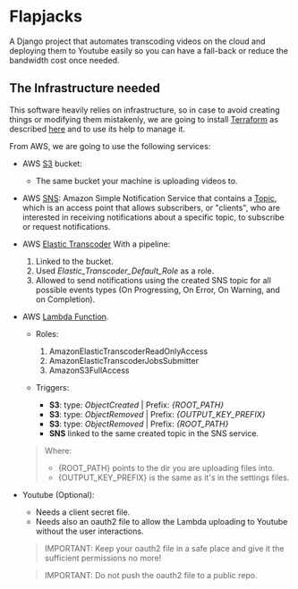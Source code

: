 # Flapjacks

A Django project that automates transcoding videos on the cloud and
deploying them to Youtube easily so you can have a fall-back or reduce
the bandwidth cost once needed.

## The Infrastructure needed

This software heavily relies on infrastructure, so in case to avoid
creating things or modifying them mistakenly, we are going to install
[Terraform](https://www.terraform.io) as described
[here](https://www.terraform.io/intro/getting-started/install.html) and
to use its help to manage it.

From AWS, we are going to use the following services:
- AWS [S3](https://console.aws.amazon.com/s3/home) bucket:
    * The same bucket your machine is uploading videos to.
- AWS [SNS](https://console.aws.amazon.com/sns): Amazon Simple
Notification Service that contains a
[Topic](http://docs.aws.amazon.com/sns/latest/dg/CreateTopic.html),
which is an access point that allows subscribers, or "clients",
who are interested in receiving notifications about a specific topic,
to subscribe or request notifications.
- AWS [Elastic Transcoder](https://console.aws.amazon.com/elastictranscoder) With a pipeline:
    1. Linked to the bucket.
    1. Used _Elastic_Transcoder_Default_Role_ as a role.
    1. Allowed to send notifications using the created SNS topic
    for all possible events types (On Progressing, On Error,
    On Warning, and on Completion).
- AWS [Lambda Function](https://console.aws.amazon.com/lambda).
    - Roles:
        1. AmazonElasticTranscoderReadOnlyAccess
        1. AmazonElasticTranscoderJobsSubmitter
        1. AmazonS3FullAccess

    - Triggers:
        - **S3**: type: _ObjectCreated_ | Prefix: _{ROOT_PATH}_
        - **S3**: type: _ObjectRemoved_ | Prefix: _{OUTPUT_KEY_PREFIX}_
        - **S3**: type: _ObjectRemoved_ | Prefix: _{ROOT_PATH}_
        - **SNS** linked to the same created topic in the SNS service.

    > Where:
    >   - {ROOT_PATH} points to the dir you are uploading files into.
    >   - {OUTPUT_KEY_PREFIX} is the same as it's in the settings files.

- Youtube (Optional):
    - Needs a client secret file.
    - Needs also an oauth2 file to allow the Lambda uploading to
    Youtube without the user interactions.

    > IMPORTANT: Keep your oauth2 file in a safe place and give it
    the sufficient permissions no more!
    
    > IMPORTANT: Do not push the oauth2 file to a public repo.

